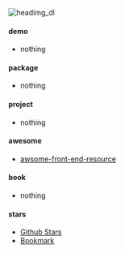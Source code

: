 ![headimg_dl](https://user-images.githubusercontent.com/26086447/126728629-e9ee6f1f-d18e-404d-98f5-d7e994f4f2d5.gif)

#### demo
  - nothing

#### package
  - nothing

#### project
  - nothing

#### awesome
  - [awsome-front-end-resource](https://github.com/kromalee/kromalee/awsome-front-end-resource)

#### book
  - nothing

#### stars
  - [Github Stars](https://github.com/stars)
  - [Bookmark](https://kromalee.github.io/bookmark/)
